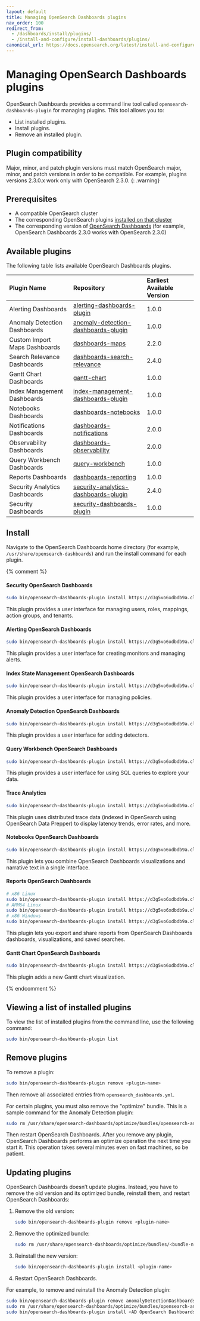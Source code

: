 ```yaml
---
layout: default
title: Managing OpenSearch Dashboards plugins
nav_order: 100
redirect_from: 
  - /dashboards/install/plugins/
  - /install-and-configure/install-dashboards/plugins/
canonical_url: https://docs.opensearch.org/latest/install-and-configure/install-dashboards/plugins/
---
```


# Managing OpenSearch Dashboards plugins

OpenSearch Dashboards provides a command line tool called `opensearch-dashboards-plugin` for managing plugins. This tool allows you to:

- List installed plugins.
- Install plugins.
- Remove an installed plugin.

## Plugin compatibility

Major, minor, and patch plugin versions must match OpenSearch major, minor, and patch versions in order to be compatible. For example, plugins versions 2.3.0.x work only with OpenSearch 2.3.0.
{: .warning}

## Prerequisites

- A compatible OpenSearch cluster
- The corresponding OpenSearch plugins [installed on that cluster]({{site.url}}{{site.baseurl}}/opensearch/install/plugins/)
- The corresponding version of [OpenSearch Dashboards]({{site.url}}{{site.baseurl}}/) (for example, OpenSearch Dashboards 2.3.0 works with OpenSearch 2.3.0)

## Available plugins

The following table lists available OpenSearch Dashboards plugins.

| Plugin Name | Repository | Earliest Available Version |
| :--- | :--- | :--- |
| Alerting Dashboards | [alerting-dashboards-plugin](https://github.com/opensearch-project/alerting-dashboards-plugin) | 1.0.0 |
| Anomaly Detection Dashboards | [anomaly-detection-dashboards-plugin](https://github.com/opensearch-project/anomaly-detection-dashboards-plugin) | 1.0.0 |
| Custom Import Maps Dashboards | [dashboards-maps](https://github.com/opensearch-project/dashboards-maps) | 2.2.0 |
| Search Relevance Dashboards | [dashboards-search-relevance](https://github.com/opensearch-project/dashboards-search-relevance) | 2.4.0 |
| Gantt Chart Dashboards | [gantt-chart](https://github.com/opensearch-project/dashboards-visualizations) | 1.0.0 |
| Index Management Dashboards | [index-management-dashboards-plugin](https://github.com/opensearch-project/index-management-dashboards-plugin) | 1.0.0 |
| Notebooks Dashboards | [dashboards-notebooks](https://github.com/opensearch-project/dashboards-notebooks) | 1.0.0 |
| Notifications Dashboards | [dashboards-notifications](https://github.com/opensearch-project/dashboards-notifications) | 2.0.0 |
| Observability Dashboards | [dashboards-observability](https://github.com/opensearch-project/dashboards-observability) | 2.0.0 |
| Query Workbench Dashboards | [query-workbench](https://github.com/opensearch-project/dashboards-query-workbench) | 1.0.0 |
| Reports Dashboards | [dashboards-reporting](https://github.com/opensearch-project/dashboards-reporting) | 1.0.0 |
| Security Analytics Dashboards | [security-analytics-dashboards-plugin](https://github.com/opensearch-project/security-analytics-dashboards-plugin)| 2.4.0 |
| Security Dashboards | [security-dashboards-plugin](https://github.com/opensearch-project/security-dashboards-plugin) | 1.0.0 |

## Install

Navigate to the OpenSearch Dashboards home directory (for example, `/usr/share/opensearch-dashboards`) and run the install command for each plugin.

{% comment %}

#### Security OpenSearch Dashboards

```bash
sudo bin/opensearch-dashboards-plugin install https://d3g5vo6xdbdb9a.cloudfront.net/downloads/opensearch-dashboards-plugins/opensearch-security/opensearchSecurityOpenSearch Dashboards-{{site.opensearch_major_minor_version}}.0.1.zip
```

This plugin provides a user interface for managing users, roles, mappings, action groups, and tenants.

#### Alerting OpenSearch Dashboards

```bash
sudo bin/opensearch-dashboards-plugin install https://d3g5vo6xdbdb9a.cloudfront.net/downloads/opensearch-dashboards-plugins/opensearch-alerting/opensearchAlertingOpenSearch Dashboards-{{site.opensearch_major_minor_version}}.0.0.zip
```

This plugin provides a user interface for creating monitors and managing alerts.

#### Index State Management OpenSearch Dashboards

```bash
sudo bin/opensearch-dashboards-plugin install https://d3g5vo6xdbdb9a.cloudfront.net/downloads/opensearch-dashboards-plugins/opensearch-index-management/opensearchIndexManagementOpenSearch Dashboards-{{site.opensearch_major_minor_version}}.0.1.zip
```

This plugin provides a user interface for managing policies.

#### Anomaly Detection OpenSearch Dashboards

```bash
sudo bin/opensearch-dashboards-plugin install https://d3g5vo6xdbdb9a.cloudfront.net/downloads/opensearch-dashboards-plugins/opensearch-anomaly-detection/opensearchAnomalyDetectionOpenSearch Dashboards-{{site.opensearch_major_minor_version}}.0.0.zip
```

This plugin provides a user interface for adding detectors.

#### Query Workbench OpenSearch Dashboards

```bash
sudo bin/opensearch-dashboards-plugin install https://d3g5vo6xdbdb9a.cloudfront.net/downloads/opensearch-dashboards-plugins/opensearch-query-workbench/opensearchQueryWorkbenchOpenSearch Dashboards-{{site.opensearch_major_minor_version}}.0.0.zip
```

This plugin provides a user interface for using SQL queries to explore your data.

#### Trace Analytics

```bash
sudo bin/opensearch-dashboards-plugin install https://d3g5vo6xdbdb9a.cloudfront.net/downloads/opensearch-dashboards-plugins/opensearch-trace-analytics/opensearchTraceAnalyticsOpenSearch Dashboards-{{site.opensearch_major_minor_version}}.2.0.zip
```

This plugin uses distributed trace data (indexed in OpenSearch using OpenSearch Data Prepper) to display latency trends, error rates, and more.

#### Notebooks OpenSearch Dashboards

```bash
sudo bin/opensearch-dashboards-plugin install https://d3g5vo6xdbdb9a.cloudfront.net/downloads/opensearch-dashboards-plugins/opensearch-notebooks/opensearchNotebooksOpenSearch Dashboards-{{site.opensearch_major_minor_version}}.2.0.zip
```

This plugin lets you combine OpenSearch Dashboards visualizations and narrative text in a single interface.

#### Reports OpenSearch Dashboards

```bash
# x86 Linux
sudo bin/opensearch-dashboards-plugin install https://d3g5vo6xdbdb9a.cloudfront.net/downloads/opensearch-dashboards-plugins/opensearch-reports/linux/x64/opensearchReportsOpenSearch Dashboards-{{site.opensearch_major_minor_version}}.2.0-linux-x64.zip
# ARM64 Linux
sudo bin/opensearch-dashboards-plugin install https://d3g5vo6xdbdb9a.cloudfront.net/downloads/opensearch-dashboards-plugins/opensearch-reports/linux/arm64/opensearchReportsOpenSearch Dashboards-{{site.opensearch_major_minor_version}}.2.0-linux-arm64.zip
# x86 Windows
sudo bin/opensearch-dashboards-plugin install https://d3g5vo6xdbdb9a.cloudfront.net/downloads/opensearch-dashboards-plugins/opensearch-reports/windows/x64/opensearchReportsOpenSearch Dashboards-{{site.opensearch_major_minor_version}}.2.0-windows-x64.zip
```

This plugin lets you export and share reports from OpenSearch Dashboards dashboards, visualizations, and saved searches.

#### Gantt Chart OpenSearch Dashboards

```bash
sudo bin/opensearch-dashboards-plugin install https://d3g5vo6xdbdb9a.cloudfront.net/downloads/opensearch-dashboards-plugins/opensearch-gantt-chart/opensearchGanttChartOpenSearch Dashboards-{{site.opensearch_major_minor_version}}.0.0.zip
```

This plugin adds a new Gantt chart visualization.

{% endcomment %}

## Viewing a list of installed plugins

To view the list of installed plugins from the command line, use the following command:

```bash
sudo bin/opensearch-dashboards-plugin list
```

## Remove plugins

To remove a plugin:

```bash
sudo bin/opensearch-dashboards-plugin remove <plugin-name>
```

Then remove all associated entries from `opensearch_dashboards.yml`.

For certain plugins, you must also remove the "optimize" bundle. This is a sample command for the Anomaly Detection plugin:

```bash
sudo rm /usr/share/opensearch-dashboards/optimize/bundles/opensearch-anomaly-detection-opensearch-dashboards.*
```

Then restart OpenSearch Dashboards. After you remove any plugin, OpenSearch Dashboards performs an optimize operation the next time you start it. This operation takes several minutes even on fast machines, so be patient.

## Updating plugins

OpenSearch Dashboards doesn’t update plugins. Instead, you have to remove the old version and its optimized bundle, reinstall them, and restart OpenSearch Dashboards:

1. Remove the old version:

   ```bash
   sudo bin/opensearch-dashboards-plugin remove <plugin-name>
   ```

1. Remove the optimized bundle:

   ```bash
   sudo rm /usr/share/opensearch-dashboards/optimize/bundles/<bundle-name>
   ```

1. Reinstall the new version:

   ```bash
   sudo bin/opensearch-dashboards-plugin install <plugin-name>
   ```

1. Restart OpenSearch Dashboards.

For example, to remove and reinstall the Anomaly Detection plugin:

```bash
sudo bin/opensearch-dashboards-plugin remove anomalyDetectionDashboards
sudo rm /usr/share/opensearch-dashboards/optimize/bundles/opensearch-anomaly-detection-opensearch-dashboards.*
sudo bin/opensearch-dashboards-plugin install <AD OpenSearch Dashboards plugin artifact URL>
```

